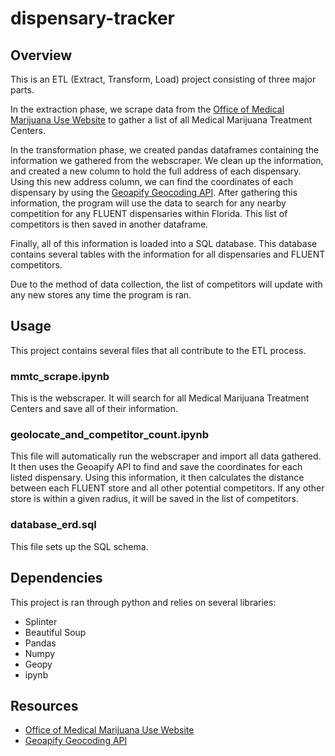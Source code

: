 # dispensary-tracker

## Overview
This is an ETL (Extract, Transform, Load) project consisting of three major parts. 

In the extraction phase, we scrape data from the [Office of Medical Marijuana Use Website](https://knowthefactsmmj.com/mmtc/) to gather a list of all Medical Marijuana Treatment Centers.

In the transformation phase, we created pandas dataframes containing the information we gathered from the webscraper. We clean up the information, and created a new column to hold the full address of each dispensary. Using this new address column, we can find the coordinates of each dispensary by using the [Geoapify Geocoding API](https://www.geoapify.com/). After gathering this information, the program will use the data to search for any nearby competition for any FLUENT dispensaries within Florida. This list of competitors is then saved in another dataframe.

Finally, all of this information is loaded into a SQL database. This database contains several tables with the information for all dispensaries and FLUENT competitors.

Due to the method of data collection, the list of competitors will update with any new stores any time the program is ran.

## Usage
This project contains several files that all contribute to the ETL process.

### mmtc_scrape.ipynb
This is the webscraper. It will search for all Medical Marijuana Treatment Centers and save all of their information.

### geolocate_and_competitor_count.ipynb
This file will automatically run the webscraper and import all data gathered. It then uses the Geoapify API to find and save the coordinates for each listed dispensary. Using this information, it then calculates the distance between each FLUENT store and all other potential competitors. If any other store is within a given radius, it will be saved in the list of competitors.

### database_erd.sql
This file sets up the SQL schema.

## Dependencies
This project is ran through python and relies on several libraries:
- Splinter
- Beautiful Soup
- Pandas
- Numpy
- Geopy
- ipynb

## Resources
- [Office of Medical Marijuana Use Website](https://knowthefactsmmj.com/mmtc/)
- [Geoapify Geocoding API](https://www.geoapify.com/)
